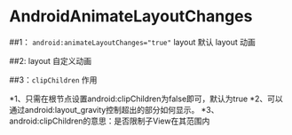 # AndroidAnimateLayoutChanges

##1： `android:animateLayoutChanges="true"` layout     默认 layout 动画 
  
  
  
  
  
##2: layout  自定义动画 



##3：`clipChildren` 作用  

*1、只需在根节点设置android:clipChildren为false即可，默认为true
*2、可以通过android:layout_gravity控制超出的部分如何显示。
*3、android:clipChildren的意思：是否限制子View在其范围内

